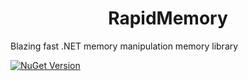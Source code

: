 # <center> RapidMemory </center>
Blazing fast .NET memory manipulation memory library

[![NuGet Version](https://img.shields.io/nuget/v/RapidMemory)](https://www.nuget.org/packages/RapidMemory/)
